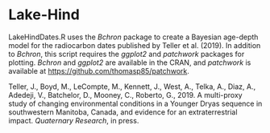 # Lake-Hind

LakeHindDates.R uses the <i>Bchron</i> package to create a Bayesian age-depth model for the radiocarbon dates published by Teller et al. (2019). In addition to <i>Bchron</i>, this script requires the <i>ggplot2</i> and <i>patchwork</i> packages for plotting. <i>Bchron</i> and <i>ggplot2</i> are available in the CRAN, and <i>patchwork</i> is available at https://github.com/thomasp85/patchwork.

Teller, J., Boyd, M., LeCompte, M., Kennett, J., West, A., Telka, A., Diaz, A., Adedeji, V., Batchelor, D., Mooney, C., Roberto, G., 2019. A multi-proxy study of changing environmental conditions in a Younger Dryas sequence in southwestern Manitoba, Canada, and evidence for an extraterrestrial impact. <i>Quaternary Research</i>, in press.
